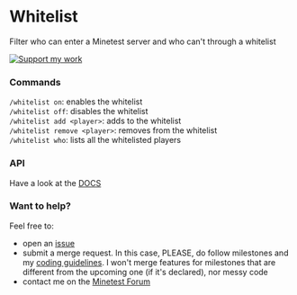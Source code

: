 # Whitelist
Filter who can enter a Minetest server and who can't through a whitelist

<a href="https://liberapay.com/Zughy/"><img src="https://i.imgur.com/4B2PxjP.png" alt="Support my work"/></a>  

### Commands
`/whitelist on`: enables the whitelist  
`/whitelist off`: disables the whitelist  
`/whitelist add <player>`: adds <player> to the whitelist  
`/whitelist remove <player>`: removes <player> from the whitelist  
`/whitelist who`: lists all the whitelisted players

### API
Have a look at the [DOCS](https://gitlab.com/zughy-friends-minetest/whitelist/-/blob/master/DOCS.md)


### Want to help?
Feel free to:
* open an [issue](https://gitlab.com/zughy-friends-minetest/whitelist/-/issues)
* submit a merge request. In this case, PLEASE, do follow milestones and my [coding guidelines](https://cryptpad.fr/pad/#/2/pad/view/-l75iHl3x54py20u2Y5OSAX4iruQBdeQXcO7PGTtGew/embed/). I won't merge features for milestones that are different from the upcoming one (if it's declared), nor messy code
* contact me on the [Minetest Forum](https://forum.minetest.net/memberlist.php?mode=viewprofile&u=26472)
